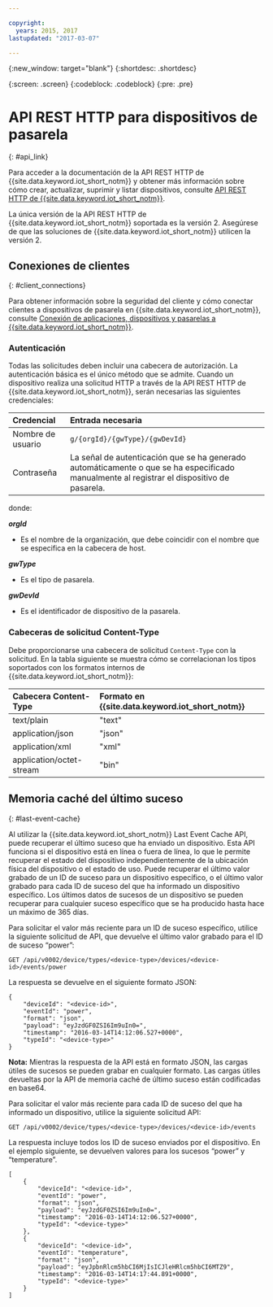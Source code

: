 ```yaml
---

copyright:
  years: 2015, 2017
lastupdated: "2017-03-07"

---
```


{:new_window: target="blank"}
{:shortdesc: .shortdesc}

{:screen: .screen}
{:codeblock: .codeblock}
{:pre: .pre}

# API REST HTTP para dispositivos de pasarela
{: #api_link}


Para acceder a la documentación de la API REST HTTP de {{site.data.keyword.iot_short_notm}} y obtener más información sobre cómo crear, actualizar, suprimir y listar dispositivos, consulte [API REST HTTP de {{site.data.keyword.iot_short_notm}}](https://docs.internetofthings.ibmcloud.com/swagger/v0002.html).

La única versión de la API REST HTTP de {{site.data.keyword.iot_short_notm}} soportada es la versión 2. Asegúrese de que las soluciones de {{site.data.keyword.iot_short_notm}} utilicen la versión 2.

## Conexiones de clientes
{: #client_connections}

Para obtener información sobre la seguridad del cliente y cómo conectar clientes a dispositivos de pasarela en {{site.data.keyword.iot_short_notm}}, consulte [Conexión de aplicaciones, dispositivos y pasarelas a {{site.data.keyword.iot_short_notm}}](../reference/security/connect_devices_apps_gw.html).


### Autenticación

Todas las solicitudes deben incluir una cabecera de autorización. La autenticación básica es el único método que se admite. Cuando un dispositivo realiza una solicitud HTTP a través de la API REST HTTP de {{site.data.keyword.iot_short_notm}}, serán necesarias las siguientes credenciales:

|Credencial|Entrada necesaria|
|:---|:---|
|Nombre de usuario| `g/{orgId}/{gwType}/{gwDevId}`
|Contraseña| La señal de autenticación que se ha generado automáticamente o que se ha especificado manualmente al registrar el dispositivo de pasarela.


donde:

**_orgId_**   
- Es el nombre de la organización, que debe coincidir con el nombre que se especifica en la cabecera de host.

**_gwType_**
- Es el tipo de pasarela.

**_gwDevId_**

- Es el identificador de dispositivo de la pasarela.

### Cabeceras de solicitud Content-Type

Debe proporcionarse una cabecera de solicitud `Content-Type` con la solicitud. En la tabla siguiente se muestra cómo se correlacionan los tipos soportados con los formatos internos de {{site.data.keyword.iot_short_notm}}:

|Cabecera Content-Type|Formato en {{site.data.keyword.iot_short_notm}}|
|:---|:---|
|text/plain|"text"
|application/json| "json"
|application/xml | "xml"
|application/octet-stream|"bin"

## Memoria caché del último suceso
{: #last-event-cache}

Al utilizar la {{site.data.keyword.iot_short_notm}} Last Event Cache API, puede recuperar el último suceso que ha enviado un dispositivo. Esta API funciona si el dispositivo está en línea o fuera de línea, lo que le permite recuperar el estado del dispositivo independientemente de la ubicación física del dispositivo o el estado de uso. Puede recuperar el último valor grabado de un ID de suceso para un dispositivo específico, o el último valor grabado para cada ID de suceso del que ha informado un dispositivo específico. Los últimos datos de sucesos de un dispositivo se pueden recuperar para cualquier suceso específico que se ha producido hasta hace un máximo de 365 días.

Para solicitar el valor más reciente para un ID de suceso específico, utilice la siguiente solicitud de API, que devuelve el último valor grabado para el ID de suceso “power”:

```
GET /api/v0002/device/types/<device-type>/devices/<device-id>/events/power
```

La respuesta se devuelve en el siguiente formato JSON:

```
{
    "deviceId": "<device-id>",
    "eventId": "power",
    "format": "json",
    "payload": "eyJzdGF0ZSI6Im9uIn0=",
    "timestamp": "2016-03-14T14:12:06.527+0000",
    "typeId": "<device-type>"
}
```

**Nota:** Mientras la respuesta de la API está en formato JSON, las cargas útiles de sucesos se pueden grabar en cualquier formato. Las cargas útiles devueltas por la API de memoria caché de último suceso están codificadas en base64.

Para solicitar el valor más reciente para cada ID de suceso del que ha informado un dispositivo, utilice la siguiente solicitud API:

```
GET /api/v0002/device/types/<device-type>/devices/<device-id>/events
```

La respuesta incluye todos los ID de suceso enviados por el dispositivo. En el ejemplo siguiente, se devuelven valores para los sucesos “power” y “temperature”.

```
[
    {
        "deviceId": "<device-id>",
        "eventId": "power",
        "format": "json",
        "payload": "eyJzdGF0ZSI6Im9uIn0=",
        "timestamp": "2016-03-14T14:12:06.527+0000",
        "typeId": "<device-type>"
    },
    {
        "deviceId": "<device-id>",
        "eventId": "temperature",
        "format": "json",
        "payload": "eyJpbnRlcm5hbCI6MjIsICJleHRlcm5hbCI6MTZ9",
        "timestamp": "2016-03-14T14:17:44.891+0000",
        "typeId": "<device-type>"
    }
]
```

